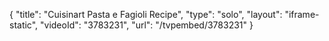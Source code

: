 {
    "title": "Cuisinart Pasta e Fagioli Recipe",
    "type": "solo",
    "layout": "iframe-static",
    "videoId": "3783231",
    "url": "\/tvpembed\/3783231"
}